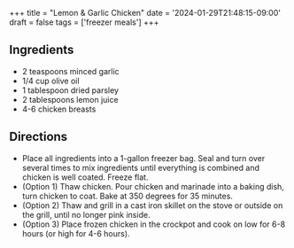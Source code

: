 +++
title = "Lemon & Garlic Chicken"
date = '2024-01-29T21:48:15-09:00'
draft = false
tags = ['freezer meals']
+++

## Ingredients
* 2 teaspoons minced garlic
* 1/4 cup olive oil
* 1 tablespoon dried parsley
* 2 tablespoons lemon juice
* 4-6 chicken breasts

## Directions
* Place all ingredients into a 1-gallon freezer bag. Seal and turn over several times to mix ingredients until everything is combined and chicken is well coated. Freeze flat.
* (Option 1) Thaw chicken. Pour chicken and marinade into a baking dish, turn chicken to coat. Bake at 350 degrees for 35 minutes.
* (Option 2) Thaw and grill in a cast iron skillet on the stove or outside on the grill, until no longer pink inside.
* (Option 3) Place frozen chicken in the crockpot and cook on low for 6-8 hours (or high for 4-6 hours).
